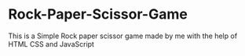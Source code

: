 # Rock-Paper-Scissor-Game
This is a Simple Rock paper scissor game made by me with the help of HTML CSS and JavaScript

